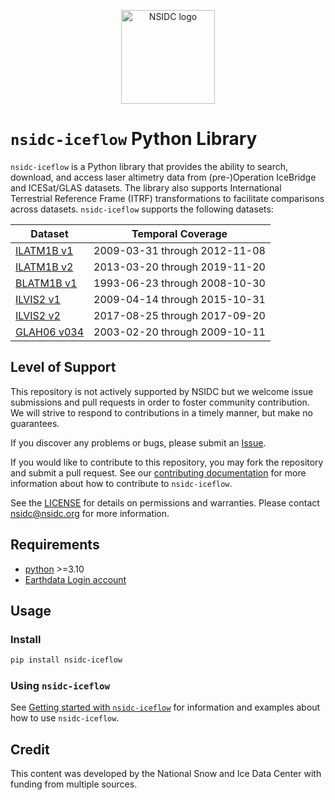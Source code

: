<p align="center">
  <img alt="NSIDC logo" src="https://nsidc.org/themes/custom/nsidc/logo.svg" width="150" />
</p>

# `nsidc-iceflow` Python Library

`nsidc-iceflow` is a Python library that provides the ability to search,
download, and access laser altimetry data from (pre-)Operation IceBridge and
ICESat/GLAS datasets. The library also supports International Terrestrial
Reference Frame (ITRF) transformations to facilitate comparisons across
datasets. `nsidc-iceflow` supports the following datasets:

| Dataset                                                  | Temporal Coverage             |
| -------------------------------------------------------- | ----------------------------- |
| [ILATM1B v1](https://nsidc.org/data/ilatm1b/versions/1)  | 2009-03-31 through 2012-11-08 |
| [ILATM1B v2](https://nsidc.org/data/ilatm1b/versions/2)  | 2013-03-20 through 2019-11-20 |
| [BLATM1B v1](https://nsidc.org/data/blatm1b/versions/1)  | 1993-06-23 through 2008-10-30 |
| [ILVIS2 v1](https://nsidc.org/data/ilvis2/versions/1)    | 2009-04-14 through 2015-10-31 |
| [ILVIS2 v2](https://nsidc.org/data/ilvis2/versions/2)    | 2017-08-25 through 2017-09-20 |
| [GLAH06 v034](https://nsidc.org/data/glah06/versions/34) | 2003-02-20 through 2009-10-11 |

## Level of Support

This repository is not actively supported by NSIDC but we welcome issue
submissions and pull requests in order to foster community contribution. We will
strive to respond to contributions in a timely manner, but make no guarantees.

If you discover any problems or bugs, please submit an
[Issue](https://github.com/nsidc/nsidc-iceflow/issues/new).

If you would like to contribute to this repository, you may fork the repository
and submit a pull request. See our
[contributing documentation](https://iceflow.readthedocs.io/en/latest/contributing.html)
for more information about how to contribute to `nsidc-iceflow`.

See the [LICENSE](./LICENSE) for details on permissions and warranties. Please
contact nsidc@nsidc.org for more information.

## Requirements

- [python](https://www.python.org/) >=3.10
- [Earthdata Login account](https://urs.earthdata.nasa.gov/)

## Usage

### Install

```bash
pip install nsidc-iceflow
```

### Using `nsidc-iceflow`

See
[Getting started with `nsidc-iceflow`](https://iceflow.readthedocs.io/en/latest/getting-started.html)
for information and examples about how to use `nsidc-iceflow`.

## Credit

This content was developed by the National Snow and Ice Data Center with funding
from multiple sources.
